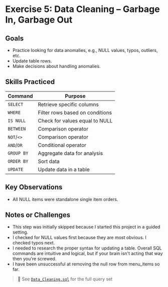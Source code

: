 # Exercise 5: Data Cleaning – Garbage In, Garbage Out

## Goals
- Practice looking for data anomalies, e.g., NULL values, typos, outliers, etc.
- Update table rows.
- Make decisions about handling anomalies.

## Skills Practiced
| Command     | Purpose                                |
|-------------|----------------------------------------|
| `SELECT`    | Retrieve specific columns       |
| `WHERE`     | Filter rows based on conditions |
| `IS NULL`  | Check for values equal to NULL    |
| `BETWEEN`  | Comparison operator            |
|`NOT`/`<>`|Comparison operator|
|`AND`/`OR`|Conditional operator|
|`GROUP BY`| Aggregate data for analysis|
|`ORDER BY`| Sort data|
| `UPDATE`      | Update data in a table         |

## Key Observations
- All NULL items were standalone single item orders.

## Notes or Challenges
- This step was initially skipped because I started this project in a guided setting.
- I checked for NULL values first because they are most obvious. I checked typos next.
- I needed to research the proper syntax for updating a table. Overall SQL commands are intuitive and logical, but if your brain isn't acting that way then you're screwed.
- I have been unsuccessful at removing the null row from menu_items so far.

> 📝 See [`Data_Cleaning.sql`](../code/Data_Cleaning.sql) for the full query set
